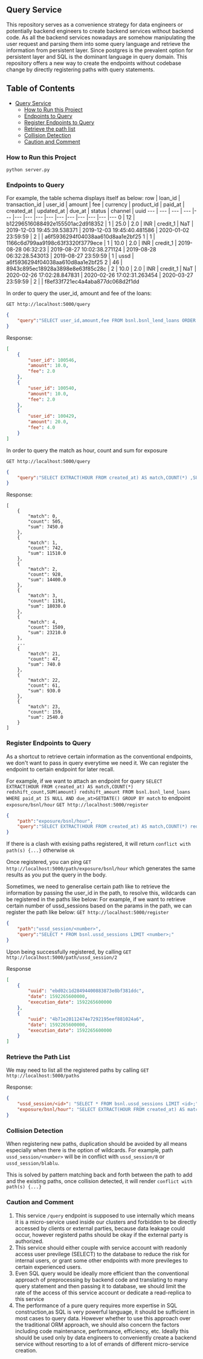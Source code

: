 ## Query Service

This repository serves as a convenience strategy for data engineers or potentially backend engineers to create backend services without backend code. As all the backend services nowadays are somehow manipulating the user request and parsing them into some query language and retrieve the information from persistent layer. Since postgres is the prevalent option for persistent layer and SQL is the dominant language in query domain. This repository offers a new way to create the endpoints without codebase change by directly registering paths with query statements.

## Table of Contents
- [Query Service](#query-service)
  * [How to Run this Project](#how-to-run-this-project)
  * [Endpoints to Query](#endpoints-to-query)
  * [Register Endpoints to Query](#register-endpoints-to-query)
  * [Retrieve the path list](#retrieve-the-path-list)
  * [Collision Detection](#collision-detection)
  * [Caution and Comment](#caution-and-comment)
  
### How to Run this Project
`python server.py`

### Endpoints to Query
For example, the table schema displays itself as below:
row | loan_id | transaction_id | user_id | amount | fee | currency | product_id | paid_at | created_at | updated_at | due_at | status | channel | uuid
--- | --- | --- | --- |--- |--- |--- |--- |--- |--- |--- |--- |--- |--- |---
0 | 12 | b12296516088492e155501ac2d918352 | 1 | 25.0 | 2.0 | INR | credit_1 | NaT | 2019-12-03  19:45:39.538371 | 2019-12-03  19:45:40.481586 | 2020-01-02 23:59:59 | 2 |  | a6f5936294f04038aa610d8aa1e2bf25
1 | 1 | 1166c6d799aa9198c63f3320f3779ece | 1 | 10.0 | 2.0 | INR | credit_1 | 2019-08-28 06:32:23 | 2019-08-27 10:02:38.271124 | 2019-08-28 06:32:28.543013 | 2019-08-27 23:59:59 | 1 | ussd | a6f5936294f04038aa610d8aa1e2bf25
2 | 46 | 8943c895ec18928a3898e8e63f85c28c | 2 | 10.0 | 2.0 | INR | credit_1 | NaT | 2020-02-26 17:02:28.847831 | 2020-02-26 17:02:31.263454 | 2020-03-27 23:59:59 | 2 |  | f8ef33f721ec4a4aba877dc068d2f1dd

In order to query the user_id, amount and fee of the loans:

`GET http://localhost:5000/query`
```json
{
    "query":"SELECT user_id,amount,fee FROM bsnl.bsnl_lend_loans ORDER BY updated_at DESC LIMIT 3"
}
```
Response:
```json
[
    {
        "user_id": 100546,
        "amount": 10.0,
        "fee": 2.0
    },
    {
        "user_id": 100540,
        "amount": 10.0,
        "fee": 2.0
    },
    {
        "user_id": 100429,
        "amount": 20.0,
        "fee": 4.0
    }
]
```
In order to query the match as hour, count and sum for exposure

`GET http://localhost:5000/query`
```json
{
    "query":"SELECT EXTRACT(HOUR FROM created_at) AS match,COUNT(*) ,SUM(amount) FROM bsnl.bsnl_lend_loans WHERE paid_at IS NULL AND due_at>GETDATE() GROUP BY match ORDER BY match;"
}
```
Response:
```
[
    {
        "match": 0,
        "count": 505,
        "sum": 7450.0
    },
    {
        "match": 1,
        "count": 742,
        "sum": 11510.0
    },
    {
        "match": 2,
        "count": 928,
        "sum": 14400.0
    },
    {
        "match": 3,
        "count": 1191,
        "sum": 18030.0
    },
    {
        "match": 4,
        "count": 1509,
        "sum": 23210.0
    },
    ...
    {
        "match": 21,
        "count": 47,
        "sum": 740.0
    },
    {
        "match": 22,
        "count": 61,
        "sum": 930.0
    },
    {
        "match": 23,
        "count": 159,
        "sum": 2540.0
    }
]
```
### Register Endpoints to Query
As a shortcut to retrieve certain information as the conventional endpoints, we don't want to pass in query everytime we need it. We can register the endpoint to certain endpoint for later recall.

For example, if we want to attach an endpoint for query `SELECT EXTRACT(HOUR FROM created_at) AS match,COUNT(*) redshift_count,SUM(amount) redshift_amount FROM bsnl.bsnl_lend_loans WHERE paid_at IS NULL AND due_at>GETDATE() GROUP BY match` to endpoint `exposure/bsnl/hour`
`GET http://localhost:5000/register`
```json
{
    "path":"exposure/bsnl/hour",
    "query":"SELECT EXTRACT(HOUR FROM created_at) AS match,COUNT(*) redshift_count,SUM(amount) redshift_amount FROM bsnl.bsnl_lend_loans WHERE paid_at IS NULL AND due_at>GETDATE() GROUP BY match;"
}
```
If there is a clash with exising paths registered, it will return `conflict with path(s) {...}` otherwise `ok`

Once registered, you can ping `GET http://localhost:5000/path/exposure/bsnl/hour` which generates the same results as you put the query in the body.

Sometimes, we need to generalise certain path like to retrieve the information by passing the user_id in the path, to resolve this, wildcards can be registered in the paths like below:
For example, if we want to retrieve certain number of ussd_sessions based on the params in the path, we can register the path like below:
`GET http://localhost:5000/register`
```json
{
    "path":"ussd_session/<number>",
    "query":"SELECT * FROM bsnl.ussd_sessions LIMIT <number>;"
}
```
Upon being successfully registered, by calling `GET http://localhost:5000/path/ussd_session/2`

Response
```json
[
    {
        "uuid": "ebd02c1d28494400883873e8bf381ddc",
        "date": 1592265600000,
        "execution_date": 1592265600000
    },
    {
        "uuid": "4b71e20112474e7292195eef881024a6",
        "date": 1592265600000,
        "execution_date": 1592265600000
    }
]
```
### Retrieve the Path List 
We may need to list all the registered paths by calling `GET http://localhost:5000/paths`

Response:
```json
{
    "ussd_session/<id>": "SELECT * FROM bsnl.ussd_sessions LIMIT <id>;",
    "exposure/bsnl/hour": "SELECT EXTRACT(HOUR FROM created_at) AS match,COUNT(*) redshift_count,SUM(amount) redshift_amount FROM bsnl.bsnl_lend_loans WHERE paid_at IS NULL AND due_at>GETDATE() GROUP BY match;"
}
```

### Collision Detection
When registering new paths, duplication should be avoided by all means especially when there is the option of wildcards. For example, path `ussd_session/<number>` will be in conflict with `ussd_session/8` or `ussd_session/blablu`.

This is solved by pattern matching back and forth between the path to add and the existing paths, once collision detected, it will render `conflict with path(s) {...}`

### Caution and Comment
1. This service `/query` endpoint is supposed to use internally which means it is a micro-service used inside our clusters and forbidden to be directly accessed by clients or external parties, because data leakage could occur, however registerd paths should be okay if the external party is authorized.
2. This service should either couple with service account with readonly access user previlege (SELECT) to the database to reduce the risk for internal users, or grant some other endpoints with more previleges to certain experienced users.
3. Even SQL query would be ideally more efficient than the conventional approach of preprocessing by backend code and translating to many query statement and then passing it to database, we should limit the rate of the access of this service account or dedicate a read-replica to this service
4. The performance of a pure query requires more expertise in SQL construction,as SQL is very powerful language, it should be sufficient in most cases to query data. However whether to use this approach over the traditional ORM approach, we should also concern the factors including code maintenance, performance, efficiency, etc. Ideally this should be used only by data engineers to conveniently create a backend service without resorting to a lot of errands of different micro-service creation.  
